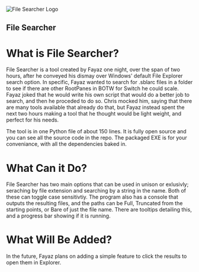 ![File Searcher Logo](icon.ico)
## File Searcher
# What is File Searcher?
File Searcher is a tool created by Fayaz one night, over the span of two hours, after he conveyed his dismay over Windows' default File Explorer search option. In specific, Fayaz wanted to search for .sblarc files in a folder to see if there are other RootPanes in BOTW for Switch he could scale. Fayaz joked that he would write his own script that would do a better job to search, and then he proceded to do so. Chris mocked him, saying that there are many tools available that already do that, but Fayaz instead spent the next two hours making a tool that he thought would be light weight, and perfect for his needs. 

The tool is in one Python file of about 150 lines. It is fully open source and you can see all the source code in the repo. The packaged EXE is for your conveniance, with all the dependencies baked in.

# What Can it Do?
File Searcher has two main options that can be used in unison or exlusivly; seraching by file extension and searching by a string in the name. Both of these can toggle case sensitivtiy. The program also has a console that outputs the resulting files, and the paths can be Full, Truncated from the starting points, or Bare of just the file name. There are tooltips detailing this, and a progress bar showing if it is running.

# What Will Be Added?
In the future, Fayaz plans on adding a simple feature to click the results to open them in Explorer.
